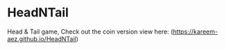 # HeadNTail
Head & Tail game, Check out the coin version view here: (https://kareem-aez.github.io/HeadNTail)

